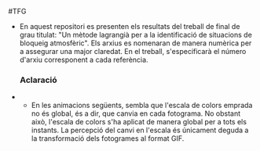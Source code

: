 #TFG

- En aquest repositori es presenten els resultats del treball de final de grau titulat: "Un mètode lagrangià per a la identificació de situacions de bloqueig atmosfèric". Els arxius es nomenaran de manera numèrica per a assegurar una major claredat. En el treball, s'especificarà el número d'arxiu corresponent a cada referència.

  ### Aclaració
- - En les animacions següents, sembla que l'escala de colors emprada no és global, és a dir, que canvia en cada fotograma. No obstant això, l'escala de colors s'ha aplicat de manera global per a tots els instants. La percepció del canvi en l'escala és únicament deguda a la transformació dels fotogrames al format GIF.
